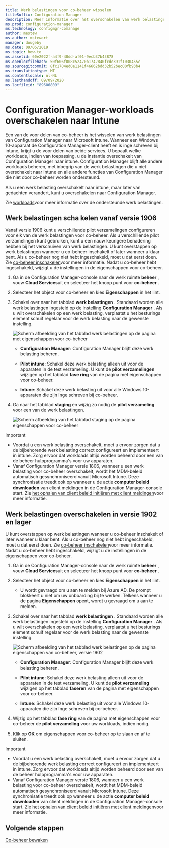 ```yaml
---
title: Werk belastingen voor co-beheer wisselen
titleSuffix: Configuration Manager
description: Meer informatie over het overschakelen van werk belastingen die momenteel worden beheerd door Configuration Manager naar Microsoft Intune.
ms.prod: configuration-manager
ms.technology: configmgr-comanage
author: mestew
ms.author: mstewart
manager: dougeby
ms.date: 09/06/2019
ms.topic: how-to
ms.assetid: 60e2022f-a4f9-40dd-af01-9ecb37b43878
ms.openlocfilehash: 50f606f008c52470b1742840fcde391f1030455c
ms.sourcegitcommit: 8fc1704ed0e1141f46662bdd32b52bec00fb93b4
ms.translationtype: MT
ms.contentlocale: nl-NL
ms.lasthandoff: 09/09/2020
ms.locfileid: "89606809"
---
```

# <a name="how-to-switch-configuration-manager-workloads-to-intune"></a>Configuration Manager-workloads overschakelen naar Intune

Een van de voor delen van co-beheer is het wisselen van werk belastingen van Configuration Manager naar Microsoft Intune. Wanneer een Windows 10-apparaat de Configuration Manager-client heeft en is inge schreven bij intune, krijgt u de voor delen van beide services. U bepaalt welke workloads, indien van toepassing, u de instantie overschakelt van Configuration Manager naar intune. Configuration Manager blijft alle andere workloads beheren, met inbegrip van de werk belastingen die u niet overschakelt naar intune en alle andere functies van Configuration Manager die niet door co-beheer worden ondersteund.

Als u een werk belasting overschakelt naar intune, maar later van gedachten verandert, kunt u overschakelen naar Configuration Manager.

Zie [workloads](workloads.md)voor meer informatie over de ondersteunde werk belastingen.

## <a name="switch-workloads-starting-in-version-1906"></a>Werk belastingen scha kelen vanaf versie 1906
<!--3555750 FKA 1357954 -->
Vanaf versie 1906 kunt u verschillende pilot verzamelingen configureren voor elk van de werk belastingen voor co-beheer. Als u verschillende pilot verzamelingen kunt gebruiken, kunt u een nauw keurigere benadering hebben bij het verschuiven van werk belastingen. U kunt overstappen op werk belastingen wanneer u co-beheer inschakelt of later wanneer u klaar bent. Als u co-beheer nog niet hebt ingeschakeld, moet u dat eerst doen. Zie [co-beheer inschakelen](how-to-enable.md)voor meer informatie. Nadat u co-beheer hebt ingeschakeld, wijzigt u de instellingen in de eigenschappen voor co-beheer.

1. Ga in de Configuration Manager-console naar de werk ruimte **beheer** , vouw **Cloud Services**uit en selecteer het knoop punt voor **co-beheer** .  
2. Selecteer het object voor co-beheer en kies **Eigenschappen** in het lint.  
3. Schakel over naar het tabblad **werk belastingen** . Standaard worden alle werk belastingen ingesteld op de instelling **Configuration Manager** . Als u wilt overschakelen op een werk belasting, verplaatst u het besturings element schuif regelaar voor de werk belasting naar de gewenste instelling.  

    ![Scherm afbeelding van het tabblad werk belastingen op de pagina met eigenschappen voor co-beheer](media/3555750-co-management-workloads-tab.png)

    - **Configuration Manager**: Configuration Manager blijft deze werk belasting beheren.  

    - **Pilot intune**: Schakel deze werk belasting alleen uit voor de apparaten in de test verzameling. U kunt de **pilot verzamelingen** wijzigen op het tabblad **fase ring** van de pagina met eigenschappen voor co-beheer.  

    - **Intune**: Schakel deze werk belasting uit voor alle Windows 10-apparaten die zijn Inge schreven bij co-beheer.  

4. Ga naar het tabblad **staging** en wijzig zo nodig de **pilot verzameling** voor een van de werk belastingen.
  
   ![Scherm afbeelding van het tabblad staging op de pagina eigenschappen voor co-beheer](media/3555750-co-management-staging-tab.png)

> [!Important]  
> - Voordat u een werk belasting overschakelt, moet u ervoor zorgen dat u de bijbehorende werk belasting correct configureert en implementeert in intune. Zorg ervoor dat workloads altijd worden beheerd door een van de beheer hulpprogramma's voor uw apparaten.
> - Vanaf Configuration Manager versie 1806, wanneer u een werk belasting voor co-beheer overschakelt, wordt het MDM-beleid automatisch gesynchroniseerd vanuit Microsoft Intune. Deze synchronisatie treedt ook op wanneer u de actie **computer beleid downloaden** van client meldingen in de Configuration Manager-console start. Zie [het ophalen van client beleid initiëren met client meldingen](../core/clients/manage/manage-clients.md#BKMK_PolicyRetrieval)voor meer informatie. <!--1357377-->

## <a name="switch-workloads-in-version-1902-and-earlier"></a>Werk belastingen overschakelen in versie 1902 en lager

U kunt overstappen op werk belastingen wanneer u co-beheer inschakelt of later wanneer u klaar bent. Als u co-beheer nog niet hebt ingeschakeld, moet u dat eerst doen. Zie [co-beheer inschakelen](how-to-enable.md)voor meer informatie. Nadat u co-beheer hebt ingeschakeld, wijzigt u de instellingen in de eigenschappen voor co-beheer.

1. Ga in de Configuration Manager-console naar de werk ruimte **beheer** , vouw **Cloud Services**uit en selecteer het knoop punt voor **co-beheer** .  

2. Selecteer het object voor co-beheer en kies **Eigenschappen** in het lint.
   - U wordt gevraagd om u aan te melden bij Azure AD. De prompt blokkeert u niet om uw onboarding bij te werken. Telkens wanneer u de pagina **Eigenschappen** opent, wordt u gevraagd om u aan te melden.

3. Schakel over naar het tabblad **werk belastingen** . Standaard worden alle werk belastingen ingesteld op de instelling **Configuration Manager** . Als u wilt overschakelen op een werk belasting, verplaatst u het besturings element schuif regelaar voor de werk belasting naar de gewenste instelling.  

    ![Scherm afbeelding van het tabblad werk belastingen op de pagina eigenschappen van co-beheer, versie 1902](media/properties-workloads.png)

    - **Configuration Manager**: Configuration Manager blijft deze werk belasting beheren.  

    - **Pilot intune**: Schakel deze werk belasting alleen uit voor de apparaten in de test verzameling. U kunt de **pilot verzameling** wijzigen op het tabblad **faseren** van de pagina met eigenschappen voor co-beheer.  

    - **Intune**: Schakel deze werk belasting uit voor alle Windows 10-apparaten die zijn Inge schreven bij co-beheer.  

4. Wijzig op het tabblad **fase ring** van de pagina met eigenschappen voor co-beheer de **pilot verzameling** voor uw workloads, indien nodig.

5. Klik op **OK** om eigenschappen voor co-beheer op te slaan en af te sluiten.

> [!Important]  
> - Voordat u een werk belasting overschakelt, moet u ervoor zorgen dat u de bijbehorende werk belasting correct configureert en implementeert in intune. Zorg ervoor dat workloads altijd worden beheerd door een van de beheer hulpprogramma's voor uw apparaten. 
> - Vanaf Configuration Manager versie 1806, wanneer u een werk belasting voor co-beheer overschakelt, wordt het MDM-beleid automatisch gesynchroniseerd vanuit Microsoft Intune. Deze synchronisatie treedt ook op wanneer u de actie **computer beleid downloaden** van client meldingen in de Configuration Manager-console start. Zie [het ophalen van client beleid initiëren met client meldingen](../core/clients/manage/manage-clients.md#BKMK_PolicyRetrieval)voor meer informatie. <!--1357377-->

## <a name="next-steps"></a>Volgende stappen

[Co-beheer bewaken](how-to-monitor.md)
